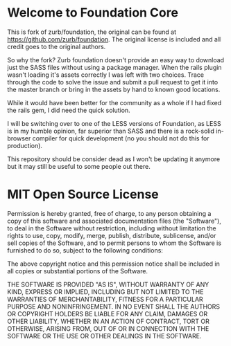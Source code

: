 Welcome to Foundation Core
=====================

This is fork of zurb/foundation, the original can be found at https://github.com/zurb/foundation. The original license is included and all credit goes to the original authors.

So why the fork? Zurb foundation doesn't provide an easy way to download just the SASS files without using a package manager. When the rails plugin wasn't loading it's assets correctly I was left with two choices. Trace through the code to solve the issue and submit a pull request to get it into the master branch or bring in the assets by hand to known good locations.

While it would have been better for the community as a whole if I had fixed the rails gem, I did need the quick solution. 

I will be switching over to one of the LESS versions of Foundation, as LESS is in my humble opinion, far superior than SASS and there is a rock-solid in-browser compiler for quick development (no you should not do this for production).

This repository should be consider dead as I won't be updating it anymore but it may still be useful to some people out there.

MIT Open Source License
=======================

Permission is hereby granted, free of charge, to any person obtaining a copy of this software and associated documentation files (the "Software"), to deal in the Software without restriction, including without limitation the rights to use, copy, modify, merge, publish, distribute, sublicense, and/or sell copies of the Software, and to permit persons to whom the Software is furnished to do so, subject to the following conditions:

The above copyright notice and this permission notice shall be included in all copies or substantial portions of the Software.

THE SOFTWARE IS PROVIDED "AS IS", WITHOUT WARRANTY OF ANY KIND, EXPRESS OR IMPLIED, INCLUDING BUT NOT LIMITED TO THE WARRANTIES OF MERCHANTABILITY, FITNESS FOR A PARTICULAR PURPOSE AND NONINFRINGEMENT. IN NO EVENT SHALL THE AUTHORS OR COPYRIGHT HOLDERS BE LIABLE FOR ANY CLAIM, DAMAGES OR OTHER LIABILITY, WHETHER IN AN ACTION OF CONTRACT, TORT OR OTHERWISE, ARISING FROM, OUT OF OR IN CONNECTION WITH THE SOFTWARE OR THE USE OR OTHER DEALINGS IN THE SOFTWARE.

